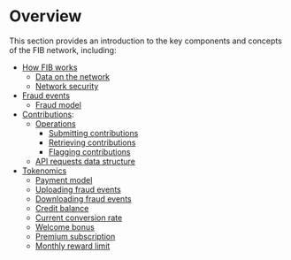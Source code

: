 # Overview

This section provides an introduction to the key components and concepts of the FIB network, including:

- [How FIB works](Overview/How_FIB_works.md)
    - [Data on the network](Overview/How_FIB_works.md#data-on-the-network)
    - [Network security](Overview/How_FIB_works.md#network-security)
- [Fraud events](Overview/Fraud_events.md)
    - [Fraud model](Overview/Fraud_events.md#fraud-model)
- [Contributions](Overview/Contributions.md):
    - [Operations](Overview/Contributions.md#operations)
        - [Submitting contributions](Overview/Contributions.md#submitting-contributions)
        - [Retrieving contributions](Overview/Contributions.md#retrieving-contributions)
        - [Flagging contributions](Overview/Contributions.md#flagging-contributions)
    - [API requests data structure](Overview/Contributions.md#api-requests-data-structure)
- [Tokenomics](Overview/Tokenomics.md)
    - [Payment model](Overview/Tokenomics.md#payment-model)
    - [Uploading fraud events](Overview/Tokenomics.md#uploading-fraud-events)
    - [Downloading fraud events](Overview/Tokenomics.md#downloading-fraud-events)
    - [Credit balance](Overview/Tokenomics.md#credit-balance)
    - [Current conversion rate](Overview/Tokenomics.md#current-conversion-rate)
    - [Welcome bonus](Overview/Tokenomics.md#welcome-bonus)
    - [Premium subscription](Overview/Tokenomics.md#premium-subscription)
    - [Monthly reward limit](Overview/Tokenomics.md#monthly-reward-limit)
